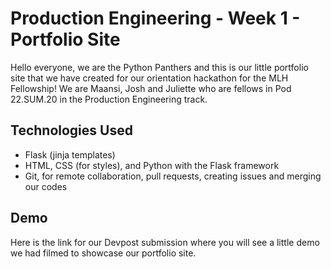 # Production Engineering - Week 1 - Portfolio Site

Hello everyone, we are the Python Panthers and this is our little portfolio site that we have created for our orientation hackathon for the MLH Fellowship! We are Maansi, Josh and Juliette who are fellows in Pod 22.SUM.20 in the Production Engineering track.

## Technologies Used
- Flask (jinja templates)
- HTML, CSS (for styles), and Python with the Flask framework
- Git, for remote collaboration, pull requests, creating issues and merging our codes

## Demo
Here is the link for our Devpost submission where you will see a little demo we had filmed to showcase our portfolio site.
